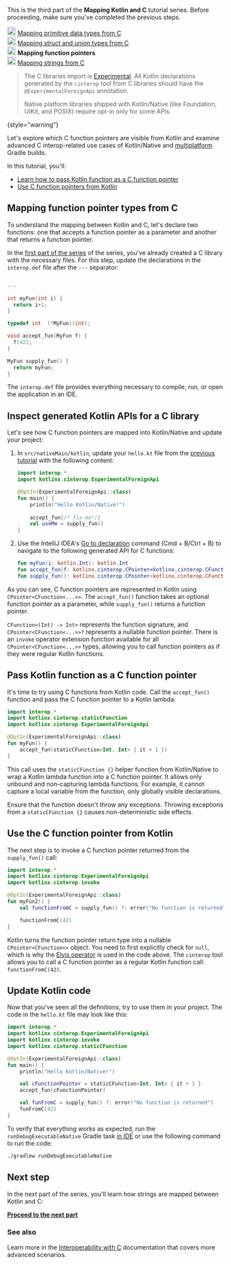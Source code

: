 [//]: # (title: Mapping function pointers from C – tutorial)

<tldr>
    <p>This is the third part of the <strong>Mapping Kotlin and C</strong> tutorial series. Before proceeding, make sure you've completed the previous steps.</p>
    <p><img src="icon-1-done.svg" width="20" alt="First step"/> <a href="mapping-primitive-data-types-from-c.md">Mapping primitive data types from C</a><br/>
        <img src="icon-2-done.svg" width="20" alt="Second step"/> <a href="mapping-struct-union-types-from-c.md">Mapping struct and union types from C</a><br/>
        <img src="icon-3.svg" width="20" alt="Third step"/> <strong>Mapping function pointers</strong><br/>
        <img src="icon-4-todo.svg" width="20" alt="Fourth step"/> <a href="mapping-strings-from-c.md">Mapping strings from C</a><br/>
    </p>
</tldr>

> The C libraries import is [Experimental](components-stability.md#stability-levels-explained).
> All Kotlin declarations generated by the `cinterop` tool from C libraries
> should have the `@ExperimentalForeignApi` annotation.
>
> Native platform libraries shipped with Kotlin/Native (like Foundation, UIKit, and POSIX)
> require opt-in only for some APIs.
>
{style="warning"}

Let's explore which C function pointers are visible from Kotlin and examine advanced C interop-related use cases of
Kotlin/Native and [multiplatform](gradle-configure-project.md#targeting-multiple-platforms) Gradle builds.

In this tutorial, you'll:

* [Learn how to pass Kotlin function as a C function pointer](#pass-kotlin-function-as-a-c-function-pointer)
* [Use C function pointers from Kotlin](#use-the-c-function-pointer-from-kotlin)

## Mapping function pointer types from C

To understand the mapping between Kotlin and C, let's declare two functions: one that accepts a function pointer as a
parameter and another that returns a function pointer.

In the [first part of the series](mapping-primitive-data-types-from-c.md) of the series, you've already created a C library with the
necessary files. For this step, update the declarations in the `interop.def` file after the `---` separator:

```c 

---

int myFun(int i) {
  return i+1;
}

typedef int  (*MyFun)(int);

void accept_fun(MyFun f) {
  f(42);
}

MyFun supply_fun() {
  return myFun;
}
``` 

The `interop.def` file provides everything necessary to compile, run, or open the application in an IDE.

## Inspect generated Kotlin APIs for a C library

Let's see how C function pointers are mapped into Kotlin/Native and update your project:

1. In `src/nativeMain/kotlin`, update your `hello.kt` file from the [previous tutorial](mapping-struct-union-types-from-c.md)
   with the following content:

   ```kotlin
   import interop.*
   import kotlinx.cinterop.ExperimentalForeignApi
   
   @OptIn(ExperimentalForeignApi::class)
   fun main() {
       println("Hello Kotlin/Native!")
      
       accept_fun(/* fix me*/)
       val useMe = supply_fun()
   }
   ```

2. Use the IntelliJ IDEA's [Go to declaration](https://www.jetbrains.com/help/rider/Navigation_and_Search__Go_to_Declaration.html)
   command (<shortcut>Cmd + B</shortcut>/<shortcut>Ctrl + B</shortcut>) to navigate to the following generated API
   for C functions:

   ```kotlin
   fun myFun(i: kotlin.Int): kotlin.Int
   fun accept_fun(f: kotlinx.cinterop.CPointer<kotlinx.cinterop.CFunction<(kotlin.Int) -> kotlin.Int>>? /* from: interop.MyFun? */)
   fun supply_fun(): kotlinx.cinterop.CPointer<kotlinx.cinterop.CFunction<(kotlin.Int) -> kotlin.Int>>? /* from: interop.MyFun? */
   ```

As you can see, C function pointers are represented in Kotlin using `CPointer<CFunction<...>>`. The `accept_fun()` function
takes an optional function pointer as a parameter, while `supply_fun()` returns a function pointer.

`CFunction<(Int) -> Int>` represents the function signature, and `CPointer<CFunction<...>>?` represents a nullable
function pointer. There is an `invoke` operator extension function available for all `CPointer<CFunction<...>>` types,
allowing you to call function pointers as if they were regular Kotlin functions.

## Pass Kotlin function as a C function pointer

It's time to try using C functions from Kotlin code. Call the `accept_fun()` function and pass the C function pointer
to a Kotlin lambda:

```kotlin
import interop.*
import kotlinx.cinterop.staticCFunction
import kotlinx.cinterop.ExperimentalForeignApi

@OptIn(ExperimentalForeignApi::class)
fun myFun() {
    accept_fun(staticCFunction<Int, Int> { it + 1 })
}
```

This call uses the `staticCFunction {}` helper function from Kotlin/Native to wrap a Kotlin lambda function into a C
function pointer. It allows only unbound and non-capturing lambda functions. For example, it cannot capture a local
variable from the function, only globally visible declarations.

Ensure that the function doesn't throw any exceptions. Throwing exceptions from a `staticCFunction {}`
causes non-deterministic side effects.

## Use the C function pointer from Kotlin

The next step is to invoke a C function pointer returned from the `supply_fun()` call:

```kotlin
import interop.*
import kotlinx.cinterop.ExperimentalForeignApi
import kotlinx.cinterop.invoke

@OptIn(ExperimentalForeignApi::class)
fun myFun2() {
    val functionFromC = supply_fun() ?: error("No function is returned")

    functionFromC(42)
}
```

Kotlin turns the function pointer return type into a nullable `CPointer<CFunction<>` object. You need to first explicitly
check for `null`, which is why the [Elvis operator](null-safety.md) is used in the code above.
The `cinterop` tool allows you to call a C function pointer as a regular Kotlin function call: `functionFromC(42)`.

## Update Kotlin code

Now that you've seen all the definitions, try to use them in your project.
The code in the `hello.kt` file may look like this:

```kotlin
import interop.*
import kotlinx.cinterop.ExperimentalForeignApi
import kotlinx.cinterop.invoke
import kotlinx.cinterop.staticCFunction

@OptIn(ExperimentalForeignApi::class)
fun main() {
    println("Hello Kotlin/Native!")

    val cFunctionPointer = staticCFunction<Int, Int> { it + 1 }
    accept_fun(cFunctionPointer)

    val funFromC = supply_fun() ?: error("No function is returned")
    funFromC(42)
}
```

To verify that everything works as expected, run the `runDebugExecutableNative` Gradle task [in IDE](native-get-started.md#build-and-run-the-application)
or use the following command to run the code:

```bash
./gradlew runDebugExecutableNative
```

## Next step

In the next part of the series, you'll learn how strings are mapped between Kotlin and C:

**[Proceed to the next part](mapping-strings-from-c.md)**

### See also

Learn more in the [Interoperability with C](native-c-interop.md) documentation that covers more advanced scenarios.